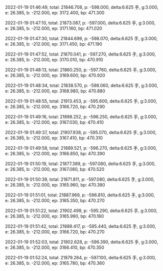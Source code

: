 2022-01-19 01:46:49, total: 21846.708, p: -598.000, delta:6.625 手, g:3.000, e: 26.385, b: -212.000, ep: 3172.400, bp: 471.300

2022-01-19 01:47:10, total: 21873.087, p: -597.000, delta:6.625 手, g:3.000, e: 26.385, b: -212.000, ep: 3171.160, bp: 471.020

2022-01-19 01:47:30, total: 21844.699, p: -598.070, delta:6.625 手, g:3.000, e: 26.385, b: -212.000, ep: 3171.450, bp: 471.190

2022-01-19 01:47:52, total: 21870.041, p: -597.270, delta:6.625 手, g:3.000, e: 26.385, b: -212.000, ep: 3170.010, bp: 470.910

2022-01-19 01:48:13, total: 21860.250, p: -597.760, delta:6.625 手, g:3.000, e: 26.385, b: -212.000, ep: 3169.600, bp: 470.920

2022-01-19 01:48:34, total: 21838.570, p: -598.060, delta:6.625 手, g:3.000, e: 26.385, b: -212.000, ep: 3168.980, bp: 470.880

2022-01-19 01:48:55, total: 21913.453, p: -595.600, delta:6.625 手, g:3.000, e: 26.385, b: -212.000, ep: 3166.720, bp: 470.290

2022-01-19 01:49:16, total: 21898.252, p: -596.250, delta:6.625 手, g:3.000, e: 26.385, b: -212.000, ep: 3167.030, bp: 470.410

2022-01-19 01:49:37, total: 21907.938, p: -595.070, delta:6.625 手, g:3.000, e: 26.385, b: -212.000, ep: 3167.410, bp: 470.310

2022-01-19 01:49:58, total: 21889.521, p: -596.270, delta:6.625 手, g:3.000, e: 26.385, b: -212.000, ep: 3166.850, bp: 470.390

2022-01-19 01:50:19, total: 21877.389, p: -597.080, delta:6.625 手, g:3.000, e: 26.385, b: -212.000, ep: 3167.080, bp: 470.520

2022-01-19 01:50:39, total: 21871.811, p: -597.080, delta:6.625 手, g:3.000, e: 26.385, b: -212.000, ep: 3165.960, bp: 470.380

2022-01-19 01:51:01, total: 21887.969, p: -596.810, delta:6.625 手, g:3.000, e: 26.385, b: -212.000, ep: 3165.350, bp: 470.270

2022-01-19 01:51:22, total: 21902.499, p: -595.290, delta:6.625 手, g:3.000, e: 26.385, b: -212.000, ep: 3165.990, bp: 470.160

2022-01-19 01:51:42, total: 21889.417, p: -595.440, delta:6.625 手, g:3.000, e: 26.385, b: -212.000, ep: 3166.720, bp: 470.270

2022-01-19 01:52:03, total: 21902.628, p: -596.390, delta:6.625 手, g:3.000, e: 26.385, b: -212.000, ep: 3166.410, bp: 470.350

2022-01-19 01:52:24, total: 21879.264, p: -597.100, delta:6.625 手, g:3.000, e: 26.385, b: -212.000, ep: 3165.780, bp: 470.360